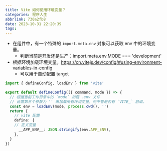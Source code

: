 ```yaml
---
title: Vite 如何使用环境变量？
categories: 程序人生
abbrlink: 730a2fb8
date: 2023-10-31 22:20:39
tags:
---
```


- 在组件中，有一个特殊的 `import.meta.env` 对象可以获取 env 中的环境变量。
  - 判断当前是开发还是生产：import.meta.env.MODE === 'development'
- 根据环境加载环境变量。https://cn.vitejs.dev/config/#using-environment-variables-in-config
  - 可以用于自动配置 target

```ts
import { defineConfig, loadEnv } from 'vite'

export default defineConfig(({ command, mode }) => {
  // 根据当前工作目录中的 `mode` 加载 .env 文件
  // 设置第三个参数为 '' 来加载所有环境变量，而不管是否有 `VITE_` 前缀。
  const env = loadEnv(mode, process.cwd(), '')
  return {
    // vite 配置
    define: {
    // 定义变量
      __APP_ENV__: JSON.stringify(env.APP_ENV),
    },
  }
})

```

